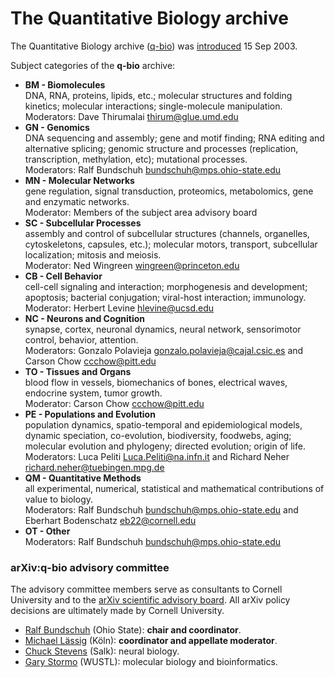 

The Quantitative Biology archive
================================

The Quantitative Biology archive ([q-bio](/archive/q-bio)) was [introduced](q-bio_announce) 15 Sep 2003.

Subject categories of the **q-bio** archive:

*   **BM - Biomolecules**  
    DNA, RNA, proteins, lipids, etc.; molecular structures and folding kinetics; molecular interactions; single-molecule manipulation.  
    Moderators: Dave Thirumalai <thirum@glue.umd.edu>
*   **GN - Genomics**  
    DNA sequencing and assembly; gene and motif finding; RNA editing and alternative splicing; genomic structure and processes (replication, transcription, methylation, etc); mutational processes.  
    Moderators: Ralf Bundschuh <bundschuh@mps.ohio-state.edu>
*   **MN - Molecular Networks**  
    gene regulation, signal transduction, proteomics, metabolomics, gene and enzymatic networks.  
    Moderator: Members of the subject area advisory board
*   **SC - Subcellular Processes**  
    assembly and control of subcellular structures (channels, organelles, cytoskeletons, capsules, etc.); molecular motors, transport, subcellular localization; mitosis and meiosis.  
    Moderator: Ned Wingreen <wingreen@princeton.edu>
*   **CB - Cell Behavior**  
    cell-cell signaling and interaction; morphogenesis and development; apoptosis; bacterial conjugation; viral-host interaction; immunology.  
    Moderator: Herbert Levine <hlevine@ucsd.edu>
*   **NC - Neurons and Cognition**  
    synapse, cortex, neuronal dynamics, neural network, sensorimotor control, behavior, attention.  
    Moderators: Gonzalo Polavieja <gonzalo.polavieja@cajal.csic.es> and Carson Chow <ccchow@pitt.edu>
*   **TO - Tissues and Organs**  
    blood flow in vessels, biomechanics of bones, electrical waves, endocrine system, tumor growth.  
    Moderator: Carson Chow <ccchow@pitt.edu>
*   **PE - Populations and Evolution**  
    population dynamics, spatio-temporal and epidemiological models, dynamic speciation, co-evolution, biodiversity, foodwebs, aging; molecular evolution and phylogeny; directed evolution; origin of life.  
    Moderators: Luca Peliti <Luca.Peliti@na.infn.it> and Richard Neher <richard.neher@tuebingen.mpg.de>
*   **QM - Quantitative Methods**  
    all experimental, numerical, statistical and mathematical contributions of value to biology.  
    Moderators: Ralf Bundschuh <bundschuh@mps.ohio-state.edu> and Eberhart Bodenschatz <eb22@cornell.edu>
*   **OT - Other**  
    Moderators: Ralf Bundschuh <bundschuh@mps.ohio-state.edu>

### arXiv:q-bio advisory committee

The advisory committee members serve as consultants to Cornell University and to the [arXiv scientific advisory board](/help/scientific_ad_board). All arXiv policy decisions are ultimately made by Cornell University.

*   [Ralf Bundschuh](http://bioserv.mps.ohio-state.edu/~rbund/) (Ohio State): **chair and coordinator**.
*   [Michael Lässig](http://www.thp.Uni-Koeln.DE/~lassig/) (Köln): **coordinator and appellate moderator**.
*   [Chuck Stevens](http://www.salk.edu/faculty/stevens.html) (Salk): neural biology.
*   [Gary Stormo](http://ural.wustl.edu/stormo.html) (WUSTL): molecular biology and bioinformatics.
